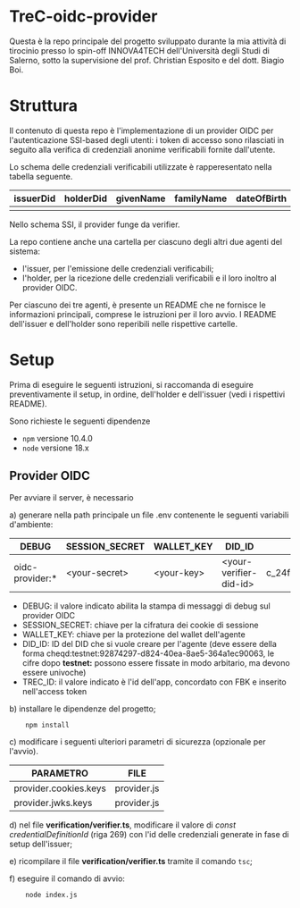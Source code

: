 # TreC-oidc-provider
Questa è la repo principale del progetto sviluppato durante la mia attività di tirocinio presso lo spin-off INNOVA4TECH
dell'Università degli Studi di Salerno, 
sotto la supervisione del prof. Christian Esposito e del dott. Biagio Boi.

# Struttura
Il contenuto di questa repo è l'implementazione di un provider OIDC per l'autenticazione SSI-based degli utenti: i token
di accesso sono rilasciati in seguito alla verifica di credenziali anonime verificabili fornite dall'utente.

Lo schema delle credenziali verificabili utilizzate è rapperesentato nella tabella seguente.

| issuerDid | holderDid | givenName | familyName | dateOfBirth | phone | email | fiscalCode | gender |
|-----------|-----------|-----------|------------|-------------|-------|-------|------------|--------|
|           |           |           |            |             |       |       |            |        |


Nello schema SSI, il provider funge da verifier. 

La repo contiene anche una cartella per ciascuno degli altri due agenti del sistema:
- l'issuer, per l'emissione delle credenziali verificabili;
- l'holder, per la ricezione delle credenziali verificabili e il loro inoltro al provider OIDC.

Per ciascuno dei tre agenti, è presente un README che ne fornisce le informazioni principali, comprese le istruzioni per
il loro avvio. I README dell'issuer e dell'holder sono reperibili nelle rispettive cartelle.


# Setup
Prima di eseguire le seguenti istruzioni, si raccomanda di eseguire preventivamente il setup, in ordine, dell'holder e dell'issuer (vedi i 
rispettivi README).

Sono richieste le seguenti dipendenze
- `npm` versione 10.4.0
- `node` versione 18.x

## Provider OIDC
Per avviare il server, è necessario

a) generare nella path principale un file .env contenente le seguenti variabili d'ambiente:

| DEBUG            | SESSION_SECRET  | WALLET_KEY   | DID_ID                   | TREC_ID                            |
|------------------|-----------------|--------------|--------------------------|------------------------------------|
| oidc-provider:*  | \<your-secret\> | \<your-key\> | \<your-verifier-did-id\> | c_24f7d433899443d68ca84ad4913ec53f |

- DEBUG: il valore indicato abilita la stampa di messaggi di debug sul provider OIDC
- SESSION_SECRET: chiave per la cifratura dei cookie di sessione
- WALLET_KEY: chiave per la protezione del wallet dell'agente
- DID_ID: ID del DID che si vuole creare per l'agente (deve essere della forma cheqd:testnet:92874297-d824-40ea-8ae5-364a1ec90063,
    le cifre dopo **testnet:** possono essere fissate in modo arbitario, ma devono essere univoche)
- TREC_ID: il valore indicato è l'id dell'app, concordato con FBK e inserito nell'access token


b) installare le dipendenze del progetto;
```
    npm install
```

c) modificare i seguenti ulteriori parametri di sicurezza (opzionale per l'avvio).

| PARAMETRO             | FILE        |
|-----------------------|-------------|
| provider.cookies.keys | provider.js |
| provider.jwks.keys    | provider.js |

d) nel file **verification/verifier.ts**, modificare il valore di _const credentialDefinitionId_ (riga 269)
con l'id delle credenziali generate in fase di setup dell'issuer;

e) ricompilare il file **verification/verifier.ts** tramite il comando `tsc`;

f) eseguire il comando di avvio:
```
    node index.js
```